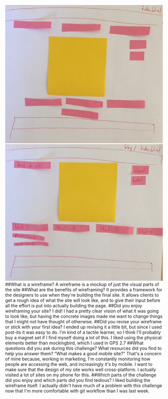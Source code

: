 ![blog index](./imgs/Blogindexframe.jpg "Blog/index.html wireframe")
![index](./imgs/Indexframe.jpg "Index.html wireframe")
##What is a wireframe?
A wireframe is a mockup of just the visual parts of the site
##What are the benefits of wireframing?
It provides a framework for the designers to use when they're building the final site. It allows clients to get a rough idea of what the site will look like, and to give their input before all the effort is put into actually building the page.
##Did you enjoy wireframing your site?
I did! I had a pretty clear vision of what it was going to look like, but having the concrete images made me want to change things that I might not have thought of otherwise.
##Did you revise your wireframe or stick with your first idea?
I ended up revising it a little bit, but since I used post-its it was easy to do. I'm kind of a tactile learner, so I think I'll probably buy a magnet set if I find myself doing a lot of this. I liked using the physical elements better than mockingbird, which I used in GPS 2.7
##What questions did you ask during this challenge? What resources did you find to help you answer them?
"What makes a good mobile site?" That's a concern of mine because, working in marketing, I'm constantly monitoring how people are accessing the web, and increasingly it's by mobile. I want to make sure that the design of my site works well cross-platform. I actually visited a lot of sites on my phone for this.
##Which parts of the challenge did you enjoy and which parts did you find tedious?
I liked building the wireframe itself. I actually didn't have much of a problem with this challenge now that I'm more comfortable with git workflow than I was last week.
